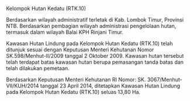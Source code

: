 Kelompok Hutan Kedatu (RTK.10)

Berdasarkan wilayah administratif terletak di Kab. Lombok Timur, Provinsi NTB. Berdasarkan pembagian wilayah administrasi pengelolaan hutan, termasuk dalam wilayah Balai KPH Rinjani Timur.

Kawasan Hutan Lindung pada Kelompok Hutan Kedatu (RTK.10) telah ditunjuk sesuai dengan Keputusan Menteri Kehutanan Nomor SK.598/Menhut-II/2009 tanggal 2 Oktober 2009. Kawasan hutan tersebut telah terdapat batas kawasan hutan berupa pemasangan tanda batas dan telah dilakukan pemetaan.

Berdasarkan Keputusan Menteri Kehutanan RI Nomor: SK. 3067/Menhut-VII/KUH/2014 tanggal 23 April 2014, ditetapkan Kawasan Hutan Lindung pada Kelompok Hutan Kedatu (RTK.10) seluas 13,80 Ha. 